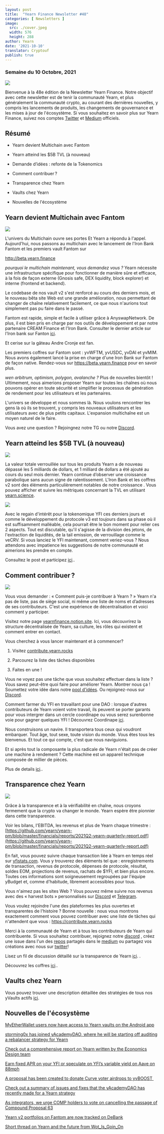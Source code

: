 ```yaml
---
layout: post
title:  "Yearn Finance Newsletter #48"
categories: [ Newsletters ]
image:
  src: ./cover.jpeg
  width: 576
  height: 288
author: Yearn
date: '2021-10-10'
translator: Cryptouf
publish: true
---
```



### Semaine du 10 Octobre, 2021

![](/_posts/_newsletters/Yearn-Finance-Newsletter-48/cover.jpeg?w=880&h=440)

Bienvenue à la 48e édition de la Newsletter Yearn Finance. Notre objectif avec cette newsletter est de tenir la communauté Yearn, et plus généralement la communauté crypto, au courant des dernières nouvelles, y compris les lancements de produits, les changements de gouvernance et les mises à jour de l'écosystème. Si vous souhaitez en savoir plus sur Yearn Finance, suivez nos comptes [Twitter](https://twitter.com/iearnfinance) et [Medium](https://medium.com/iearn) officiels.



## Résumé

- Yearn devient Multichain avec Fantom

- Yearn atteind les $5B TVL (à nouveau)

- Demande d’idées : refonte de la Tokenomics

- Comment contribuer ?

- Transparence chez Yearn

- Vaults chez Yearn

- Nouvelles de l'écosystème



## Yearn devient Multichain avec Fantom

![](/_posts/_newsletters/Yearn-Finance-Newsletter-48/image2.jpg?w=1280&h=1271)



L'univers du Multichain ouvre ses portes Et Yearn a répondu à l'appel. 
Aujourd'hui, nous passons au multichain avec le lancement de l'Iron Bank Fantom et les premiers vault Fantom sur

http://beta.yearn.finance

*pourquoi le multichain maintenant, vous demandez vous ?* Yearn nécessite une infrastructure spécifique pour fonctionner de manière sûre et efficace, à la fois de façon externe (Gnosis safe, DEX liquidity, block explorer) et interne (frontend et backend).

Le codebase de nos vault v2 s'est renforcé au cours des derniers mois, et le nouveau bêta site Web est une grande amélioration, nous permettant de changer de chaîne relativement facilement, ce que nous n'aurions tout simplement pas pu faire dans le passé.

Fantom est rapide, simple et facile à utiliser grâce à AnyswapNetwork. De plus, il est bien pris en charge par nos outils de développement et par notre partenaire CREAM Finance et l'Iron Bank. Consulter le dernier article sur l'Iron bank sur Fanton [ici](https://medium.com/cream-finance/c-r-e-a-m-dd4982004bb9). 

Et cerise sur la gâteau Andre Cronje  est fan.


Les premiers coffres sur Fantom sont : yvWFTM, yvUSDC, yvDAI et yvMIM. Nous avons également lancé la prise en charge d'une Iron Bank sur Fantom de façon native. Rendez-vous sur https://beta.yearn.finance pour en savoir plus.

*wen arbitrum, optimism, polygon, avalanche ?* Plus de nouvelles bientôt ! Ultimement, nous aimerions proposer Yearn sur toutes les chaînes où nous pouvons opérer en toute sécurité et simplifier le processus de génération de rendement pour les utilisateurs et les partenaires.

L'univers se développe et nous sommes là. Nous voulons rencontrer les gens là où ils se trouvent, y compris les nouveaux utilisateurs et les utilisateurs avec de plus petits capitaux. L'expansion multichaîne est un moyen naturel de le faire.



Vous avez une question ? Rejoingnez notre TG ou notre [Discord](https://discord.com/invite/SNPvCpjRET).


## Yearn atteind les $5B TVL (à nouveau)

 ![](/_posts/_newsletters/Yearn-Finance-Newsletter-48/image3.jpg?w=1456&h=1092)
 
 La valeur totale verrouillée sur tous les produits Yearn a de nouveau dépassé les 5 milliards de dollars, et 1 milliard de dollars a été ajouté au cours du seul mois dernier. Yearn continue d’observer une croissance parabolique sans aucun signe de ralentissement. L'Iron Bank et les coffres v2 sont des éléments particulièrement notables de notre croissance . Vous pouvez afficher et suivre les métriques concernant la TVL en utilisant [yearn.science](https://yearn.science/). 
 


![](/_posts/_newsletters/Yearn-Finance-Newsletter-48/image5.jpg?w=1456&h=997)

Avec le regain d'intérêt pour la tokenomique YFI ces derniers jours et comme le développement du protocole v3 est toujours dans sa phase où il est suffisamment malléable, cela pourrait être le bon moment pour relier ces 2 aspects. Tout est discutable, qu'il s'agisse de la division des jetons, de l'extraction de liquidités, de la tail emission, de verrouillage comme le veCRV. Si vous lanciez le YFI  maintenant, comment veriez-vous ? Nous attendons avec impatience les suggestions de notre communauté et aimerions les prendre en compte.

Consultez le post et participez [ici](https://gov.yearn.finance/t/call-for-ideas-yfi-tokenomics-revamp/11573/8)..



## Comment contribuer ?


 ![](/_posts/_newsletters/Yearn-Finance-Newsletter-48/image4.jpg?w=973&h=651)






Vous vous demander : « Comment puis-je contribuer à Yearn ? » Yearn n'a pas de liste, pas de siège social, ni même une liste de noms et d’adresses de ses contributeurs. C'est une expérience de décentralisation et voici comment y participer. 

Visitez notre page [yearnfinance.notion.site](https://yearnfinance.notion.site). Ici, vous découvrirez la structure décentralisée de Yearn, sa culture, les rôles qui existent et comment entrer en contact.

Vous cherchez à vous lancer maintenant et à commencer? 

1. Visitez [contribute.yearn.rocks](https://contribute.yearn.rocks)

2. Parcourez la liste des tâches disponibles

 3. Faites en une  !

Vous ne voyez pas une tâche que vous souhaitez effectuer dans la liste ?  Vous savez peut-être quoi faire pour améliorer Yearn. Montrer nous ça !  Soumettez votre idée dans notre [pool d'idées](https://yearnfinance.notion.site/Pool-of-Ideas-d75383ade9154d8bb6163388c6c2b39b). Ou rejoignez-nous sur [Discord](https://discord.com/invite/6PNv2nF).

Comment farmer du YFI en travaillant pour une DAO : lorsque d'autres contributeurs de Yearn voient votre travail, ils peuvent se porter garants pour vous intergrer dans un cercle coordinape ou vous serez surenbonne voie pour gagner quelques  YFI ! Découvrez Coordinape [ici](https://coordinape.com).

Nous construisons un navire. Il transportera tous ceux qui voudront embarquer. Tout âge, tout sexe, toute vision du monde. Vous êtes tous les bienvenus. Et tout ce qui compte, c'est que nous naviguions.

Et si après tout la composante la plus radicale de Yearn n'était pas de créer une machine à rendement ? Cette machine est un appareil technique composée de millier de pièces.

Plus de details [ici](https://twitter.com/iearnfinance/status/1445799269189881864?s=20)..



## Transparence chez Yearn


![](/_posts/_newsletters/Yearn-Finance-Newsletter-48/image6.jpg?w=1260&h=820)



Grâce à la transparence et à la vérifiabilité en chaîne, nous croyons fermement que la crypto va changer le monde. Yearn espère être pionnier dans cette transparence.

Voir les bilans, l'EBITDA, les revenus et plus de Yearn chaque trimestre :[https://github.com/yearn/yearn-pm/blob/master/financials/reports/2021Q2-yearn-quarterly-report.pdf](https://github.com/yearn/yearn-pm/blob/master/financials/reports/2021Q2-yearn-quarterly-report.pdf)

En fait, vous pouvez suivre chaque transaction liée à Yearn en temps réel sur [yfistats.com](https://www.yfistats.com/).  Vous y trouverez des éléments tel que : enregistrements de transaction, revenus de protocole, dépenses de protocole,  résultat, soldes EOM, projections de revenus, rachats de $YFI, et bien plus encore. Toutes ces informations sont soigneusement regroupées par l'équipe yBudget et, comme d'habitude, librement accessibles pour tous.

Vous n'aimez pas les sites Web ? Vous pouvez même suivre nos revenus avec des « harvest bots » personnalisés sur [Discord](https://discord.com/invite/6PNv2nF) et [Telegram](https://t.me/yfi_harvest_tracker).

Vous voulez rejoindre l'une des plateformes les plus ouvertes et transparentes de l'histoire ? Bonne nouvelle : nous vous montrons exactement comment vous pouvez contribuer avec une liste de tâches qui n'attendent que vous : https://contribute.yearn.rocks 

Merci à la communauté de Yearn et à tous les contributeurs de Yearn qui contribuente. Si vous souhaitez contribuer, rejoignez notre [discord](https://discord.gg/8rF374XkXy) , créez une issue dans l'un des [repos](https://github.com/yearn) partagés dans le [medium](https://medium.com/iearn/yearn-ui-v3-0-a194355bdb1f) ou partagez vos créations avec nous sur [twitter](https://twitter.com/iearnfinance)! 



Lisez un fil de discussion détaillé sur la transparence de Yearn [ici](https://twitter.com/iearnfinance/status/1445143482830446600?s=20).
.

Découvrez les coffres  [ici](http://yearn.finance/vaults)..



## Vaults chez Yearn

Vous pouvez trouver une description détaillée des stratégies de tous nos yVaults actifs [ici](https://medium.com/yearn-state-of-the-vaults/the-vaults-at-yearn-9237905ffed3).


## Nouvelles de l'écosystème

[MyEtherWallet users now have access to Yearn vaults on the Android app](https://twitter.com/myetherwallet/status/1443283619867414537)

[storming0x has joined yAcademyDAO, where he will be starting off auditing a rebalancer strategy for Yearn](https://twitter.com/yAcademyDAO/status/1443138482604371974)

[Check out a comprehensive report on Yearn written by the Economics Design team](https://econteric.com/fundamentals/yearn-finance/)

[Earn fixed APR on your YFI or speculate on YFI’s variable yield on Aave on 88mph](https://twitter.com/88mphapp/status/1445880439420325889)

[A proposal has been created to donate Curve voter airdrops to yvBOOST ](https://gov.yearn.finance/t/donate-curve-voter-airdrops-to-yvboost/11587)

[Check out a summary of issues and fixes that the yAcademyDAO has recently made for a Yearn strategy](https://twitter.com/yAcademyDAO/status/1445414387573997569)

[As integrators, we urge COMP holders to vote on cancelling the passage of Compound Proposal 63](https://twitter.com/bantg/status/1445312250827390979?s=20)

[Yearn v2 portfolios on Fantom are now tracked on DeBank](https://twitter.com/DeBankDeFi/status/1446624448744886273)

[Short thread on Yearn and the future from Wot\_Is\_Goin\_On](https://twitter.com/Wot_Is_Goin_On/status/1446540007292952579)
